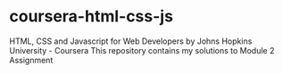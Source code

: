 # coursera-html-css-js
HTML, CSS and Javascript for Web Developers by Johns Hopkins University - Coursera
This repository contains my solutions to Module 2 Assignment 
